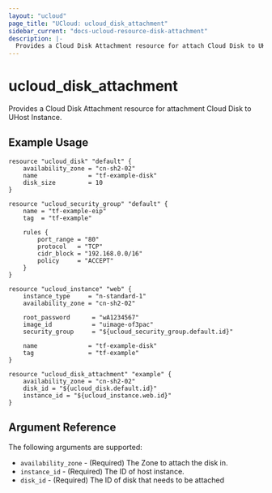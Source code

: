 ```yaml
---
layout: "ucloud"
page_title: "UCloud: ucloud_disk_attachment"
sidebar_current: "docs-ucloud-resource-disk-attachment"
description: |-
  Provides a Cloud Disk Attachment resource for attach Cloud Disk to UHost Instance.
---
```


# ucloud_disk_attachment

Provides a Cloud Disk Attachment resource for attachment Cloud Disk to UHost Instance.

## Example Usage

```hcl
resource "ucloud_disk" "default" {
    availability_zone = "cn-sh2-02"
    name              = "tf-example-disk"
    disk_size         = 10
}

resource "ucloud_security_group" "default" {
    name = "tf-example-eip"
    tag  = "tf-example"

    rules {
        port_range = "80"
        protocol   = "TCP"
        cidr_block = "192.168.0.0/16"
        policy     = "ACCEPT"
    }
}

resource "ucloud_instance" "web" {
    instance_type     = "n-standard-1"
    availability_zone = "cn-sh2-02"

    root_password      = "wA1234567"
    image_id           = "uimage-of3pac"
    security_group     = "${ucloud_security_group.default.id}"

    name              = "tf-example-disk"
    tag               = "tf-example"
}

resource "ucloud_disk_attachment" "example" {
    availability_zone = "cn-sh2-02"
    disk_id = "${ucloud_disk.default.id}"
    instance_id = "${ucloud_instance.web.id}"
}
```

## Argument Reference

The following arguments are supported:

* `availability_zone` - (Required) The Zone to attach the disk in.
* `instance_id` - (Required) The ID of host instance.
* `disk_id` - (Required) The ID of disk that needs to be attached